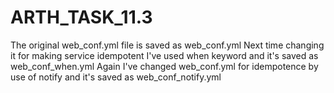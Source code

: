 # ARTH_TASK_11.3
The original web_conf.yml file is saved as web_conf.yml
Next time changing it for making service idempotent I've used when keyword and it's saved as web_conf_when.yml
Again I've changed web_conf.yml for idempotence by use of notify and it's saved as web_conf_notify.yml
